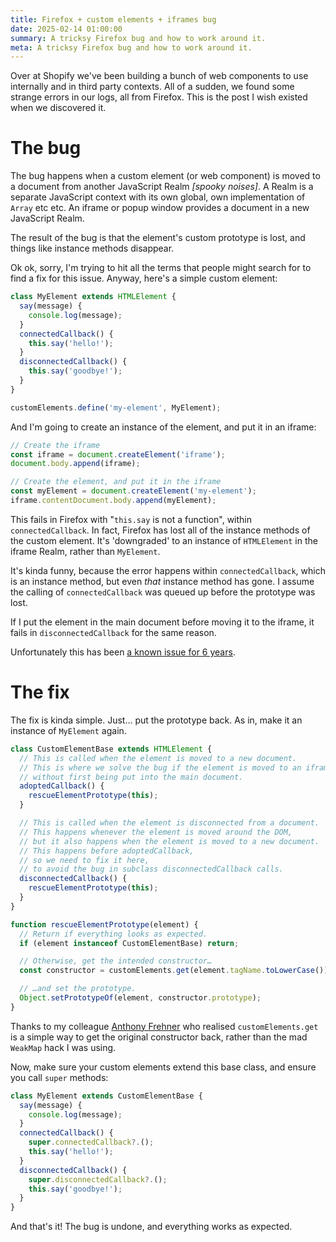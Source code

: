 ```yaml
---
title: Firefox + custom elements + iframes bug
date: 2025-02-14 01:00:00
summary: A tricksy Firefox bug and how to work around it.
meta: A tricksy Firefox bug and how to work around it.
---
```


Over at Shopify we've been building a bunch of web components to use internally and in third party contexts. All of a sudden, we found some strange errors in our logs, all from Firefox. This is the post I wish existed when we discovered it.

# The bug

The bug happens when a custom element (or web component) is moved to a document from another JavaScript Realm _[spooky noises]_. A Realm is a separate JavaScript context with its own global, own implementation of `Array` etc etc. An iframe or popup window provides a document in a new JavaScript Realm.

The result of the bug is that the element's custom prototype is lost, and things like instance methods disappear.

Ok ok, sorry, I'm trying to hit all the terms that people might search for to find a fix for this issue. Anyway, here's a simple custom element:

```js
class MyElement extends HTMLElement {
  say(message) {
    console.log(message);
  }
  connectedCallback() {
    this.say('hello!');
  }
  disconnectedCallback() {
    this.say('goodbye!');
  }
}

customElements.define('my-element', MyElement);
```

And I'm going to create an instance of the element, and put it in an iframe:

```js
// Create the iframe
const iframe = document.createElement('iframe');
document.body.append(iframe);

// Create the element, and put it in the iframe
const myElement = document.createElement('my-element');
iframe.contentDocument.body.append(myElement);
```

This fails in Firefox with "`this.say` is not a function", within `connectedCallback`. In fact, Firefox has lost all of the instance methods of the custom element. It's 'downgraded' to an instance of `HTMLElement` in the iframe Realm, rather than `MyElement`.

It's kinda funny, because the error happens within `connectedCallback`, which is an instance method, but even _that_ instance method has gone. I assume the calling of `connectedCallback` was queued up before the prototype was lost.

If I put the element in the main document before moving it to the iframe, it fails in `disconnectedCallback` for the same reason.

Unfortunately this has been [a known issue for 6 years](https://bugzilla.mozilla.org/show_bug.cgi?id=1502814).

# The fix

The fix is kinda simple. Just… put the prototype back. As in, make it an instance of `MyElement` again.

```js
class CustomElementBase extends HTMLElement {
  // This is called when the element is moved to a new document.
  // This is where we solve the bug if the element is moved to an iframe
  // without first being put into the main document.
  adoptedCallback() {
    rescueElementPrototype(this);
  }

  // This is called when the element is disconnected from a document.
  // This happens whenever the element is moved around the DOM,
  // but it also happens when the element is moved to a new document.
  // This happens before adoptedCallback,
  // so we need to fix it here,
  // to avoid the bug in subclass disconnectedCallback calls.
  disconnectedCallback() {
    rescueElementPrototype(this);
  }
}

function rescueElementPrototype(element) {
  // Return if everything looks as expected.
  if (element instanceof CustomElementBase) return;

  // Otherwise, get the intended constructor…
  const constructor = customElements.get(element.tagName.toLowerCase());

  // …and set the prototype.
  Object.setPrototypeOf(element, constructor.prototype);
}
```

Thanks to my colleague [Anthony Frehner](https://github.com/frehner) who realised `customElements.get` is a simple way to get the original constructor back, rather than the mad `WeakMap` hack I was using.

Now, make sure your custom elements extend this base class, and ensure you call `super` methods:

```js
class MyElement extends CustomElementBase {
  say(message) {
    console.log(message);
  }
  connectedCallback() {
    super.connectedCallback?.();
    this.say('hello!');
  }
  disconnectedCallback() {
    super.disconnectedCallback?.();
    this.say('goodbye!');
  }
}
```

And that's it! The bug is undone, and everything works as expected.
